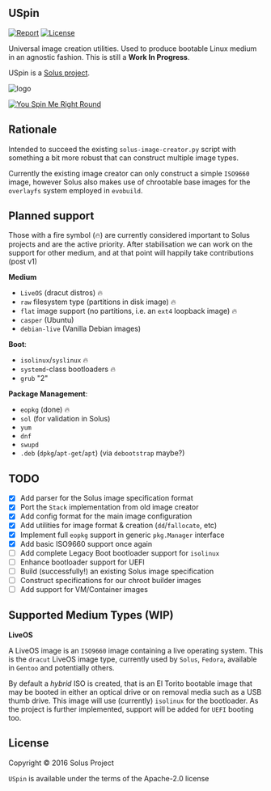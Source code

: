 USpin
------

[![Report](https://goreportcard.com/badge/github.com/solus-project/USpin)](https://goreportcard.com/report/github.com/solus-project/USpin) [![License](https://img.shields.io/badge/License-Apache%202.0-blue.svg)](https://opensource.org/licenses/Apache-2.0)

Universal image creation utilities. Used to produce bootable Linux medium in an agnostic fashion. This is still a **Work In Progress**.

USpin is a [Solus project](https://solus-project.com/).

![logo](https://build.solus-project.com/logo.png)


[![You Spin Me Right Round](https://img.youtube.com/vi/PGNiXGX2nLU/0.jpg)](https://www.youtube.com/watch?v=PGNiXGX2nLU)


Rationale
-------
Intended to succeed the existing `solus-image-creator.py` script with something a bit more robust that can construct multiple image types.

Currently the existing image creator can only construct a simple `ISO9660` image, however Solus also makes use of chrootable base images for the `overlayfs` system employed in `evobuild`.

Planned support
---------------

Those with a fire symbol (🔥) are currently considered important to Solus projects and are the active priority. After stabilisation we can work on the support for other medium, and at that point will happily take contributions (post v1)

**Medium**

 - `LiveOS` (dracut distros) 🔥
 - `raw` filesystem type (partitions in disk image) 🔥
 - `flat` image support (no partitions, i.e. an `ext4` loopback image) 🔥
 - `casper` (Ubuntu)
 - `debian-live` (Vanilla Debian images)

**Boot**:
 - `isolinux`/`syslinux` 🔥
 - `systemd`-class bootloaders 🔥
 - `grub` "2"

**Package Management**:

- `eopkg` (done) 🔥
- `sol` (for validation in Solus)
- `yum`
- `dnf`
- `swupd`
- `.deb` (`dpkg`/`apt-get`/`apt`) (via `debootstrap` maybe?)

TODO
----

 - [x] Add parser for the Solus image specification format
 - [x] Port the `Stack` implementation from old image creator
 - [x] Add config format for the main image configuration
 - [x] Add utilities for image format & creation (`dd`/`fallocate`, etc)
 - [x] Implement full `eopkg` support in generic `pkg.Manager` interface
 - [x] Add basic ISO9660 support once again
 - [ ] Add complete Legacy Boot bootloader support for `isolinux`
 - [ ] Enhance bootloader support for UEFI
 - [ ] Build (successfully!) an existing Solus image specification
 - [ ] Construct specifications for our chroot builder images
 - [ ] Add support for VM/Container images

Supported Medium Types (WIP)
----------------------------

**LiveOS**

A LiveOS image is an `ISO9660` image containing a live operating system. This is the `dracut` LiveOS image type, currently used by `Solus`, `Fedora`, available in `Gentoo` and potentially others.

By default a *hybrid* ISO is created, that is an El Torito bootable image that may be booted in either an optical drive or on removal media such as a USB thumb drive. This image will use (currently) `isolinux` for the bootloader. As the project is further implemented, support will be added for `UEFI` booting too.

License
-------

Copyright © 2016 Solus Project

`USpin` is available under the terms of the Apache-2.0 license
